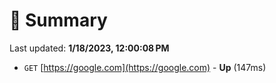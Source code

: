 # 📖 Summary
Last updated: **1/18/2023, 12:00:08 PM**

- `GET` [https://google.com](https://google.com) - **Up** (147ms)
